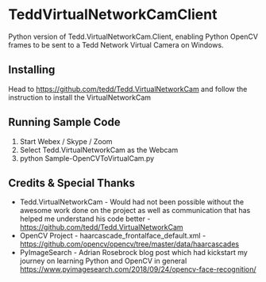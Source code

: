 # TeddVirtualNetworkCamClient
 Python version of Tedd.VirtualNetworkCam.Client, enabling Python OpenCV frames to be sent to a Tedd Network Virtual Camera on Windows.

## Installing
Head to https://github.com/tedd/Tedd.VirtualNetworkCam and follow the instruction to install the VirtualNetworkCam

## Running Sample Code
1. Start Webex / Skype / Zoom
2. Select Tedd.VirtualNetworkCam as the Webcam
2. python Sample-OpenCVToVirtualCam.py

## Credits & Special Thanks
- Tedd.VirtualNetworkCam - Would had not been possible without the awesome work done on the project as well as communication that has helped me understand his code better - https://github.com/tedd/Tedd.VirtualNetworkCam
- OpenCV Project - haarcascade_frontalface_default.xml - https://github.com/opencv/opencv/tree/master/data/haarcascades
- PyImageSearch - Adrian Rosebrock blog post which had kickstart my journey on learning Python and OpenCV in general https://www.pyimagesearch.com/2018/09/24/opencv-face-recognition/